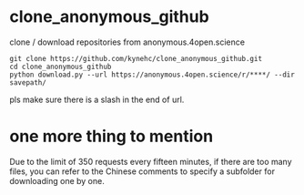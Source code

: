 # clone_anonymous_github

clone / download repositories from anonymous.4open.science

```
git clone https://github.com/kynehc/clone_anonymous_github.git
cd clone_anonymous_github
python download.py --url https://anonymous.4open.science/r/****/ --dir savepath/
```
pls make sure there is a slash in the end of url.

# one more thing to mention

Due to the limit of 350 requests every fifteen minutes, if there are too many files, you can refer to the Chinese comments to specify a subfolder for downloading one by one.
